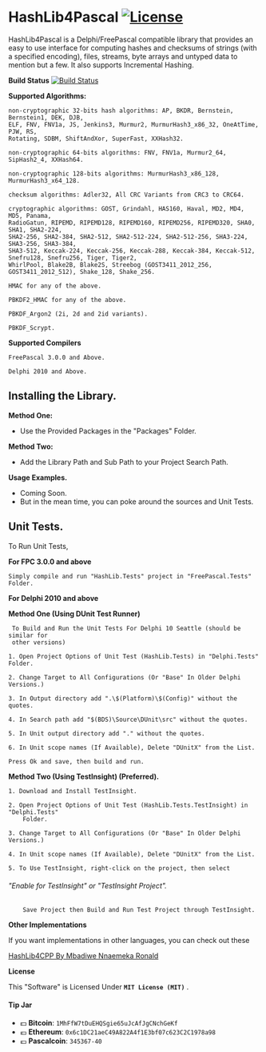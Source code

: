 # HashLib4Pascal [![License](http://img.shields.io/badge/license-MIT-green.svg)](https://github.com/Xor-el/HashLib4Pascal/blob/master/LICENSE)
HashLib4Pascal is a Delphi/FreePascal compatible library that provides an easy to use interface for computing hashes and checksums of strings (with a specified encoding), files, streams, byte arrays and untyped data to mention but a few.
It also supports Incremental Hashing.

**Build Status**
[![Build Status](https://travis-ci.org/Xor-el/HashLib4Pascal.svg?branch=master)](https://travis-ci.org/Xor-el/HashLib4Pascal)

**Supported Algorithms:**

    non-cryptographic 32-bits hash algorithms: AP, BKDR, Bernstein, Bernstein1, DEK, DJB, 
    ELF, FNV, FNV1a, JS, Jenkins3, Murmur2, MurmurHash3_x86_32, OneAtTime, PJW, RS, 
    Rotating, SDBM, ShiftAndXor, SuperFast, XXHash32.

    non-cryptographic 64-bits algorithms: FNV, FNV1a, Murmur2_64, SipHash2_4, XXHash64.

    non-cryptographic 128-bits algorithms: MurmurHash3_x86_128, MurmurHash3_x64_128. 

    checksum algorithms: Adler32, All CRC Variants from CRC3 to CRC64. 

    cryptographic algorithms: GOST, Grindahl, HAS160, Haval, MD2, MD4, MD5, Panama, 
    RadioGatun, RIPEMD, RIPEMD128, RIPEMD160, RIPEMD256, RIPEMD320, SHA0, SHA1, SHA2-224,
    SHA2-256, SHA2-384, SHA2-512, SHA2-512-224, SHA2-512-256, SHA3-224, SHA3-256, SHA3-384, 
    SHA3-512, Keccak-224, Keccak-256, Keccak-288, Keccak-384, Keccak-512, Snefru128, Snefru256, Tiger, Tiger2, 
    WhirlPool, Blake2B, Blake2S, Streebog (GOST3411_2012_256, GOST3411_2012_512), Shake_128, Shake_256.

    HMAC for any of the above.
    
    PBKDF2_HMAC for any of the above.
    
    PBKDF_Argon2 (2i, 2d and 2id variants).
    
    PBKDF_Scrypt.

**Supported Compilers**
 
    FreePascal 3.0.0 and Above.
    
    Delphi 2010 and Above.

## Installing the Library. ##

**Method One:**

 - Use the Provided Packages in the "Packages" Folder.

**Method Two:**

- Add the Library Path and Sub Path to your Project Search Path.

**Usage Examples.**

- Coming Soon.
- But in the mean time, you can poke around the sources and Unit Tests.

 ## Unit Tests. ##

To Run Unit Tests,

**For FPC 3.0.0 and above**


    Simply compile and run "HashLib.Tests" project in "FreePascal.Tests" Folder.

**For Delphi 2010 and above**

   **Method One (Using DUnit Test Runner)**

     To Build and Run the Unit Tests For Delphi 10 Seattle (should be similar for 
     other versions)
    
    1. Open Project Options of Unit Test (HashLib.Tests) in "Delphi.Tests" Folder.
    
    2. Change Target to All Configurations (Or "Base" In Older Delphi Versions.)
    
    3. In Output directory add ".\$(Platform)\$(Config)" without the quotes.
    
    4. In Search path add "$(BDS)\Source\DUnit\src" without the quotes.
    
    5. In Unit output directory add "." without the quotes.
    
    6. In Unit scope names (If Available), Delete "DUnitX" from the List.
    
    Press Ok and save, then build and run.
    
 **Method Two (Using TestInsight) (Preferred).**

    1. Download and Install TestInsight.
    
    2. Open Project Options of Unit Test (HashLib.Tests.TestInsight) in "Delphi.Tests" 
        Folder. 

    3. Change Target to All Configurations (Or "Base" In Older Delphi Versions.)

    4. In Unit scope names (If Available), Delete "DUnitX" from the List.

    5. To Use TestInsight, right-click on the project, then select 
    
  ###### "Enable for TestInsight" or "TestInsight Project". ######
        Save Project then Build and Run Test Project through TestInsight. 
        
  **Other Implementations**

If you want implementations in other languages, you can check out these

[HashLib4CPP By Mbadiwe Nnaemeka Ronald](https://github.com/ron4fun/HashLib4CPP)

**License**

This "Software" is Licensed Under  **`MIT License (MIT)`** .

#### Tip Jar
* :dollar: **Bitcoin**: `1MhFfW7tDuEHQSgie65uJcAfJgCNchGeKf`
* :euro: **Ethereum**: `0x6c1DC21aeC49A822A4f1E3bf07c623C2C1978a98`
* :pound: **Pascalcoin**: `345367-40`
